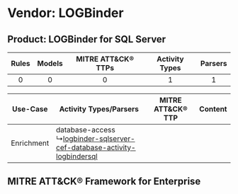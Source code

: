 Vendor: LOGBinder
=================
Product: LOGBinder for SQL Server
---------------------------------
| Rules | Models | MITRE ATT&CK® TTPs | Activity Types | Parsers |
|:-----:|:------:|:------------------:|:--------------:|:-------:|
|   0   |   0    |         0          |       1        |    1    |

|  Use-Case  | Activity Types/Parsers    | MITRE ATT&CK® TTP | Content    |
|:----------:| ---- | ---- | ---- |
| Enrichment |  database-access<br> ↳[logbinder-sqlserver-cef-database-activity-logbindersql](Ps/pC_logbindersqlservercefdatabaseactivitylogbindersql.md)<br> |    | [](RM/r_m_logbinder_logbinder_for_sql_server_Enrichment.md) |

MITRE ATT&CK® Framework for Enterprise
--------------------------------------
